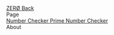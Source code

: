 <nav class="navbar" role="navigation" aria-label="main navigation">
    <div class="navbar-brand">
        <a class="navbar-item is-size-4 has-text-weight-bold" href="/index.html">
            ZERØ
        </a>
        <a class="navbar-item" href="../index.html">
            Back
        </a>
        <a role="button" id="burger" class="navbar-burger burger" aria-label="menu" aria-expanded="false" data-target="nav">
            <span aria-hidden="true"></span>
            <span aria-hidden="true"></span>
            <span aria-hidden="true"></span>
        </a>
    </div>
    <div id="nav" class="navbar-menu">
        <div class="navbar-end">
            <div class="navbar-item"> 
                <div class="navbar-item has-dropdown is-hoverable">
                    <a class="navbar-link">
                        Page
                    </a>
                    <div class="navbar-dropdown is-right">
                        <a class="navbar-item" href="/prime/index.html">
                            Number Checker
                        </a>
                        <a class="navbar-item" href="/check/index.html">
                            Prime Number Checker
                        </a>
                    </div>
                </div>
                <a class="navbar-item">
                    About
                </a>
            </div>
        </div>
    </div>
</nav>